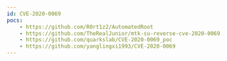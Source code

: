 ```yaml
---
id: CVE-2020-0069
pocs:
    - https://github.com/R0rt1z2/AutomatedRoot
    - https://github.com/TheRealJunior/mtk-su-reverse-cve-2020-0069
    - https://github.com/quarkslab/CVE-2020-0069_poc
    - https://github.com/yanglingxi1993/CVE-2020-0069
---
```

